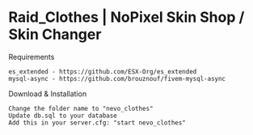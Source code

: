 # Raid_Clothes | NoPixel Skin Shop / Skin Changer

Requirements
```
es_extended - https://github.com/ESX-Org/es_extended
mysql-async - https://github.com/brouznouf/fivem-mysql-async
```

Download & Installation
```
Change the folder name to "nevo_clothes"
Update db.sql to your database
Add this in your server.cfg: "start nevo_clothes"
```
